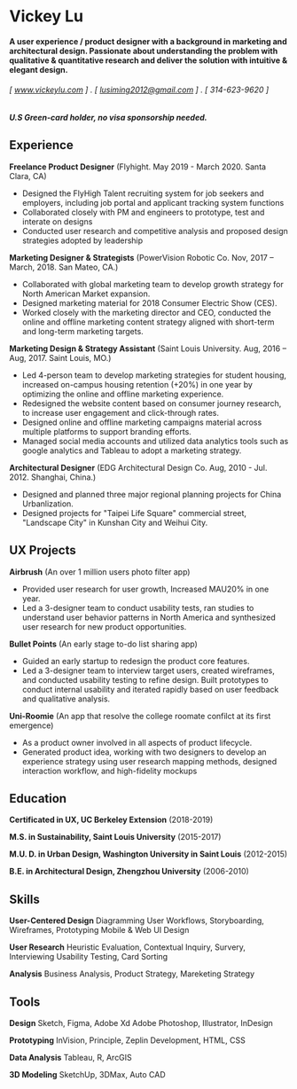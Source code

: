 Vickey Lu
======
#### A user experience / product designer with a background in marketing and architectural design. Passionate about understanding the problem with qualitative & quantitative research and deliver the solution with intuitive & elegant design.
###### [ www.vickeylu.com ] . [ lusiming2012@gmail.com ] . [ 314-623-9620 ]
##### U.S Green-card holder, no visa sponsorship needed. 

Experience
---------
**Freelance Product Designer** (Flyhight. May 2019 - March 2020. Santa Clara, CA)
- Designed the FlyHigh Talent recruiting system for job seekers and employers, including job portal and applicant tracking system functions
- Collaborated closely with PM and engineers to prototype, test and interate on designs
- Conducted user research and competitive analysis and proposed design strategies adopted by leadership

**Marketing Designer & Strategists** (PowerVision Robotic Co. Nov, 2017 – March, 2018. San Mateo, CA.)
- Collaborated with global marketing team to develop growth strategy for North American Market expansion.
- Designed marketing material for 2018 Consumer Electric Show (CES).
- Worked closely with the marketing director and CEO, conducted the online and offline marketing content strategy aligned with short-term and long-term marketing targets.

**Marketing Design & Strategy Assistant** (Saint Louis University. Aug, 2016 – Aug, 2017. Saint Louis, MO.)
- Led 4-person team to develop marketing strategies for student housing, increased on-campus housing retention (+20%) in one year by optimizing the online and offline marketing experience.
- Redesigned the website content based on consumer journey research, to increase user engagement and click-through rates.
- Designed online and offline marketing campaigns material across multiple platforms to support branding efforts.
- Managed social media accounts and utilized data analytics tools such as google analytics and Tableau to adopt a marketing strategy.

**Architectural Designer** (EDG Architectural Design Co. Aug, 2010 - Jul. 2012. Shanghai, China.)
- Designed and planned three major regional planning projects for China Urbanlization. 
- Designed projects for "Taipei Life Square" commercial street, "Landscape City" in Kunshan City and Weihui City. 

UX Projects
---------
**Airbrush** (An over 1 million users photo filter app)
- Provided user research for user growth, Increased MAU20% in one year.
- Led a 3-designer team to conduct usability tests, ran studies to understand user behavior patterns in North America and synthesized user research for new product opportunities.

**Bullet Points** (An early stage to-do list sharing app)
- Guided an early startup to redesign the product core features.
- Led a 3-designer team to interview target users, created wireframes, and conducted usability testing to refine design. Built prototypes to conduct internal usability and iterated rapidly based on user feedback and qualitative analysis.

**Uni-Roomie** (An app that resolve the college roomate confilct at its first emergence)
- As a product owner involved in all aspects of product lifecycle.
- Generated product idea, working with two designers to develop an experience strategy using user research mapping methods, designed interaction workflow, and high-fidelity mockups

Education
---------
**Certificated in UX, UC Berkeley Extension** (2018-2019)

**M.S. in Sustainability, Saint Louis University** (2015-2017)

**M.U. D. in Urban Design, Washington University in Saint Louis** (2012-2015)

**B.E. in Architectural Design, Zhengzhou University** (2006-2010)

Skills
------
**User-Centered Design** Diagramming User Workflows, Storyboarding, Wireframes, Prototyping Mobile & Web UI Design

**User Research** Heuristic Evaluation, Contextual Inquiry, Survery, Interviewing Usability Testing, Card Sorting

**Analysis** Business Analysis, Product Strategy, Mareketing Strategy

Tools
------
**Design** Sketch, Figma, Adobe Xd Adobe Photoshop, Illustrator, InDesign

**Prototyping** InVision, Principle, Zeplin Development, HTML, CSS

**Data Analysis** Tableau, R, ArcGIS

**3D Modeling** SketchUp, 3DMax, Auto CAD
